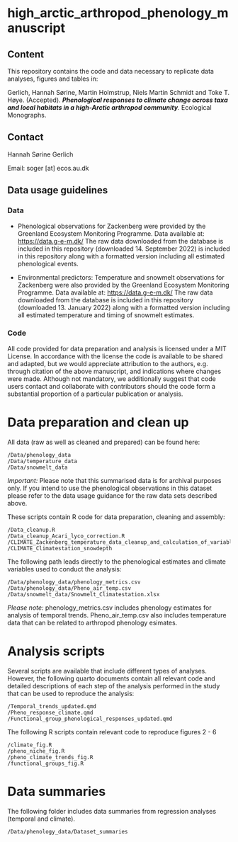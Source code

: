 # high_arctic_arthropod_phenology_manuscript

## Content
This repository contains the code and data necessary to replicate data analyses, figures and tables in:

Gerlich, Hannah Sørine, Martin Holmstrup, Niels Martin Schmidt and Toke T. Høye. (Accepted). ***Phenological responses to climate change across taxa and local habitats in a high-Arctic arthropod community***. Ecological Monographs.

## Contact
Hannah Sørine Gerlich

Email: soger [at] ecos.au.dk

## Data usage guidelines

### Data

- Phenological observations for Zackenberg were provided by the Greenland Ecosystem Monitoring Programme. Data available at: https://data.g-e-m.dk/ The raw data downloaded from the database is included in this repository (downloaded 14. September 2022) is included in this repository along with a formatted version including all estimated phenological events.

- Environmental predictors: Temperature and snowmelt observations for Zackenberg were also provided by the Greenland Ecosystem Monitoring Programme. Data available at: https://data.g-e-m.dk/ The raw data downloaded from the database is included in this repository (downloaded 13. January 2022) along with a formatted version including all estimated temperature and timing of snowmelt estimates.

### Code 
All code provided for data preparation and analysis is licensed under a MIT License. In accordance with the license the code is available to be shared and adapted, but we would appreciate attribution to the authors, e.g. through citation of the above manuscript, and indications where changes were made. Although not mandatory, we additionally suggest that code users contact and collaborate with contributors should the code form a substantial proportion of a particular publication or analysis.

# Data preparation and clean up
All data (raw as well as cleaned and prepared) can be found here:

```
/Data/phenology_data
/Data/temperature_data
/Data/snowmelt_data

```

*Important:* Please note that this summarised data is for archival purposes only. If you intend to use the phenological observations in this dataset please refer to the data usage guidance for the raw data sets described above. 

These scripts contain R code for data preparation, cleaning and assembly:

```
/Data_cleanup.R
/Data_cleanup_Acari_lyco_correction.R
/CLIMATE_Zackenberg_temperature_data_cleanup_and_calculation_of_variables.R
/CLIMATE_Climatestation_snowdepth

```

The following path leads directly to the phenological estimates and climate variables used to conduct the analysis:

```
/Data/phenology_data/phenology_metrics.csv
/Data/phenology_data/Pheno_air_temp.csv
/Data/snowmelt_data/Snowmelt_Climatestation.xlsx

```
*Please note:* phenology_metrics.csv includes phenology estimates for analysis of temporal trends. Pheno_air_temp.csv also includes temperature data that can be related to arthropod phenology esimates.  

# Analysis scripts
Several scripts are available that include different types of analyses. However, the following quarto documents contain all relevant code and detailed descriptions of each step of the analysis performed in the study that can be used to reproduce the analysis:


```
/Temporal_trends_updated.qmd
/Pheno_response_climate.qmd
/Functional_group_phenological_responses_updated.qmd

```

The following R scripts contain relevant code to reproduce figures 2 - 6

```
/climate_fig.R
/pheno_niche_fig.R
/pheno_climate_trends_fig.R
/functional_groups_fig.R

```

# Data summaries
The following folder includes data summaries from regression analyses (temporal and climate).

```
/Data/phenology_data/Dataset_summaries

```